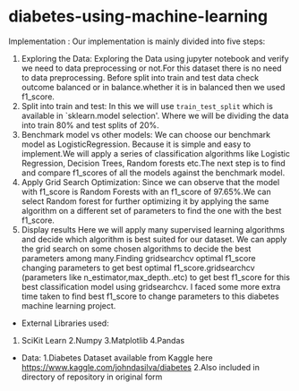 # diabetes-using-machine-learning
Implementation : Our implementation is mainly divided into five steps:
1. Exploring the Data:
Exploring the Data using jupyter notebook and verify we need to data preprocessing or not.For this dataset there is no need to data preprocessing. Before split into train and test data check outcome balanced or in balance.whether it is in balanced then we used f1_score.
2. Split into train and test: 
In this we will use `train_test_split` which is available in `sklearn.model selection'. Where we will be dividing the data into train 80% and test splits of 20%.
3. Benchmark model vs other models:
We can choose our benchmark model as LogisticRegression. Because it is simple and easy to implement.We will apply a series of classification algorithms like Logistic
Regression, Decision Trees, Random forests etc.The next step is to find and compare f1_scores of all the models
against the benchmark model.
4. Apply Grid Search Optimization:
Since we can observe that the model with f1_score is Random Forests with an f1_score of 97.65%.We can select Random forest for further optimizing it by applying the
same algorithm on a different set of parameters to find the one with the best f1_score.
5. Display results
Here we will apply many supervised learning algorithms and decide which algorithm is best suited for our dataset. We can apply the grid search on some chosen algorithms to decide the best parameters among many.Finding gridsearchcv optimal f1_score changing parameters to get best optimal f1_score.gridsearchcv (parameters like n_estimator,max_depth..etc)
to get best f1_score for this best classification model using gridsearchcv. I faced some more extra time taken to find best f1_score to change parameters to this diabetes machine learning project.


* External Libraries used:
1. SciKit Learn
2.Numpy
3.Matplotlib
4.Pandas
* Data:
1.Diabetes Dataset available from Kaggle here https://www.kaggle.com/johndasilva/diabetes
2.Also included in directory of repository in original form 
  

